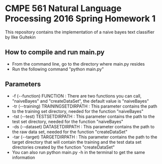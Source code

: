 # CMPE 561 Natural Language Processing 2016 Spring Homework 1

This repository contains the implementation of a naive bayes text classifier by Ilke Gultekin

## How to compile and run main.py

- From the command line, go to the directory where main.py resides
- Run the following command "python main.py"

## Parameters

- -f (--function) FUNCTION : There are two functions you can call, "naiveBayes" and "createDataSet", the default value is "naiveBayes"
- -tr (--training) TRAININGSETDIRPATH : This parameter contains the path to the training set directory, needed for the function "naiveBayes"
- -tst (--test) TESTSETDIRPATH : This parameter contains the path to the test set directory, needed for the function "naiveBayes"
- -ds (--dataset) DATASETDIRPATH : This parameter contains the path to the raw data set, needed for the function "createDataSet"
- -tar (--target) TARGETDIRPATH : This parameter contains the path to the target directory that will contain the training and the test data set directories created by the function "createDataSet"
- You can also run python main.py -h in the terminal to get the same information

